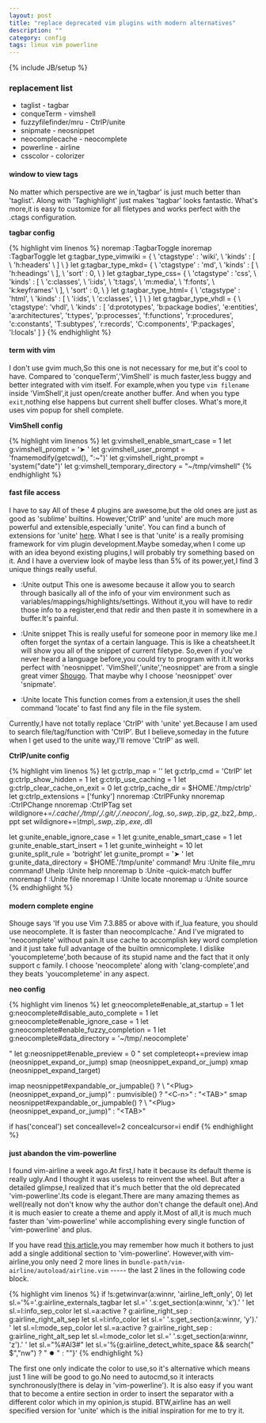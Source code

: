 ```yaml
---
layout: post
title: "replace deprecated vim plugins with modern alternatives"
description: ""
category: config
tags: linux vim powerline
---
```

{% include JB/setup %}

### replacement list

* taglist             - tagbar
* conqueTerm          - vimshell
* fuzzyfilefinder/mru - CtrlP/unite
* snipmate            - neosnippet
* neocomplecache      - neocomplete
* powerline           - airline
* csscolor            - colorizer

#### window to view tags

No matter which perspective are we in,'tagbar' is just much better than 'taglist'.
Along with 'Taghighlight' just makes 'tagbar' looks fantastic.
What's more,it is easy to customize for all filetypes and works perfect with the .ctags configuration.

**tagbar config**

{% highlight vim linenos %}
noremap <F1> :TagbarToggle<CR>
inoremap <F1> <ESC>:TagbarToggle<CR>
let g:tagbar_type_vimwiki = {
            \ 'ctagstype' : 'wiki',
            \ 'kinds'     : [
            \ 'h:headers'
            \ ]
            \ }
let g:tagbar_type_mkd= {
            \ 'ctagstype' : 'md',
            \ 'kinds' : [
            \ 'h:headings'
            \ ],
            \ 'sort' : 0,
            \ }
let g:tagbar_type_css= {
            \ 'ctagstype' : 'css',
            \ 'kinds' : [
            \ 'c:classes',
            \ 'i:ids',
            \ 't:tags',
            \ 'm:media',
            \ 'f:fonts',
            \ 'k:keyframes'
            \ ],
            \ 'sort' : 0,
            \ }
let g:tagbar_type_html= {
            \ 'ctagstype' : 'html',
            \ 'kinds'     : [
            \ 'i:ids',
            \ 'c:classes',
            \ ]
            \ }
let g:tagbar_type_vhdl = {
            \ 'ctagstype': 'vhdl',
            \ 'kinds' : [
            \'d:prototypes',
            \'b:package bodies',
            \'e:entities',
            \'a:architectures',
            \'t:types',
            \'p:processes',
            \'f:functions',
            \'r:procedures',
            \'c:constants',
            \'T:subtypes',
            \'r:records',
            \'C:components',
            \'P:packages',
            \'l:locals'
            \]
            \}
{% endhighlight %}

#### term with vim

I don't use gvim much,So this one is not necessary for me,but it's cool to have.
Compared to 'conqueTerm','VimShell' is much faster,less buggy and better integrated with vim itself.
For example,when you type `vim filename` inside 'VimShell',it just open/create another buffer.
And when you type `exit`,nothing else happens but current shell buffer closes.
What's more,it uses vim popup for shell complete.

**VimShell config**

{% highlight vim linenos %}
let g:vimshell_enable_smart_case   = 1
let g:vimshell_prompt              = '➤  '
let g:vimshell_user_prompt         = 'fnamemodify(getcwd(), ":~")'
let g:vimshell_right_prompt        = 'system("date")'
let g:vimshell_temporary_directory = "~/tmp/vimshell"
{% endhighlight %}

#### fast file access

I have to say All of these 4 plugins are awesome,but the old ones are just as good as 'sublime' builtins.
However,'CtrlP' and 'unite' are much more powerful and extensible,especially 'unite'.
You can find a bunch of extensions for 'unite' [here](https://github.com/Shougo/unite.vim/wiki/unite-plugins).
What I see is that 'unite' is a really promising framework for vim plugin development.Maybe someday,when I come up with
an idea beyond existing plugins,I will probably try something based on it.
And I have a overview look of maybe less than 5% of its power,yet,I find 3 unique things really useful.

* \:Unite output
    This one is awesome because it allow you to search through basically all of the info of your vim environment
     such as variables/mappings/highlights/settings.
    Without it,you will have to redir those info to a register,end that redir and then paste it in somewhere in a buffer.It's painful.

* \:Unite snippet
    This is really useful for someone poor in memory like me.I often forget the syntax of a certain language.
    This is like a cheatsheet.It will show you all of the snippet of current filetype.
    So,even if you've never heard a language before,you could try to program with it.It works perfect with 'neosnippet'.
    'VimShell','unite','neosnippet' are from a single great vimer [Shougo](http://vinarian.blogspot.com/).
    That maybe why I choose 'neosnippet' over 'snipmate'.

* \:Unite locate
    This function comes from a extension,it uses the shell command 'locate' to fast find any file in the file system.

Currently,I have not totally replace 'CtrlP' with 'unite' yet.Because I am used to search file/tag/function with 'CtrlP'.
But I believe,someday in the future when I get used to the unite way,I'll remove 'CtrlP' as well.

**CtrlP/unite config**

{% highlight vim linenos %}
let g:ctrlp_map                 = '<C-space>'
let g:ctrlp_cmd                 = 'CtrlP'
let g:ctrlp_show_hidden         = 1
let g:ctrlp_use_caching         = 1
let g:ctrlp_clear_cache_on_exit = 0
let g:ctrlp_cache_dir           = $HOME.'/tmp/ctrlp'
let g:ctrlp_extensions          = ['funky']
nnoremap <F5> :CtrlPFunky<CR>
nnoremap <F6> :CtrlPChange<CR>
nnoremap <F7> :CtrlPTag<CR>
set wildignore+=*/.cache/*,*/tmp/*,*/.git/*,*/.neocon/*,*.log,*.so,*.swp,*.zip,*.gz,*.bz2,*.bmp,*.ppt
set wildignore+=*\\tmp\\*,*.swp,*.zip,*.exe,*.dll

let g:unite_enable_ignore_case  = 1
let g:unite_enable_smart_case   = 1
let g:unite_enable_start_insert = 1
let g:unite_winheight           = 10
let g:unite_split_rule          = 'botright'
let g:unite_prompt              = '➤ '
let g:unite_data_directory      = $HOME.'/tmp/unite'
command!  Mru :Unite file_mru
command!  Uhelp :Unite help
nnoremap <leader><space>b :Unite -quick-match buffer<CR>
nnoremap <leader><space>f :Unite file<CR>
nnoremap <leader><space>l :Unite locate<CR>
nnoremap <leader><space>u :Unite source<CR>
{% endhighlight %}

#### modern complete engine

Shouge says 'If you use Vim 7.3.885 or above with if_lua feature, you should use neocomplete. It is faster than neocomplcache.'
And I've migrated to 'neocomplete' without pain.It use cache to accomplish key word completion and it just take full advantage of the builtin omnicomplete.
I dislike 'youcompleteme',both because of its stupid name and the fact that it only support c family.
I choose 'neocomplete' along with 'clang-complete',and they beats 'youcompleteme' in any aspect.

**neo config**

{% highlight vim linenos %}
let g:neocomplete#enable_at_startup       = 1
let g:neocomplete#disable_auto_complete   = 1
let g:neocomplete#enable_ignore_case      = 1
let g:neocomplete#enable_fuzzy_completion = 1
let g:neocomplete#data_directory          = '~/tmp/.neocomplete'

" let g:neosnippet#enable_preview = 0
" set completeopt+=preview
imap <C-k>     <Plug>(neosnippet_expand_or_jump)
smap <C-k>     <Plug>(neosnippet_expand_or_jump)
xmap <C-k>     <Plug>(neosnippet_expand_target)

imap <expr><TAB> neosnippet#expandable_or_jumpable() ?
            \ "\<Plug>(neosnippet_expand_or_jump)"
            \: pumvisible() ? "\<C-n>" : "\<TAB>"
smap <expr><TAB> neosnippet#expandable_or_jumpable() ?
            \ "\<Plug>(neosnippet_expand_or_jump)"
            \: "\<TAB>"

if has('conceal')
    set conceallevel=2 concealcursor=i
endif
{% endhighlight %}

#### just abandon the vim-powerline

I found vim-airline a week ago.At first,I hate it because its default theme is really ugly.And I thought it was useless to reinvent the wheel.
But after a detailed glimpse,I realized that it's much better that the old deprecated 'vim-powerline'.Its code is elegant.There are many amazing themes as well(really not don't know
 why the author don't change the default one).And it is much easier to create a theme and apply it.Most of all,it is much much faster than 'vim-powerline' while accomplishing every single function of 'vim-powerline' and plus.

If you have read [this article](/config/2013/07/25/trailing-whitespace-marker-segement-on-vim-powerline/),you may remember how much it bothers to just add a single additional section to 'vim-powerline'.
However,with vim-airline,you only need 2 more lines in `bundle-path/vim-airline/autoload/airline.vim` ----- the last 2 lines in the following code block.

{% highlight vim linenos %}
if !s:getwinvar(a:winnr, 'airline_left_only', 0)
let sl.='%='.g:airline_externals_tagbar
let sl.=' '.s:get_section(a:winnr, 'x').' '
let sl.=l:info_sep_color
let sl.=a:active ? g:airline_right_sep : g:airline_right_alt_sep
let sl.=l:info_color
let sl.=' '.s:get_section(a:winnr, 'y').' '
let sl.=l:mode_sep_color
let sl.=a:active ? g:airline_right_sep : g:airline_right_alt_sep
let sl.=l:mode_color
let sl.=' '.s:get_section(a:winnr, 'z').' '
let sl.="%#Al3#"
let sl.='%{g:airline_detect_white_space && search(" $","nw") ? " ✹ " : ""}'
{% endhighlight %}

The first one only indicate the color to use,so it's alternative which means just 1 line will be good to go.No need to autocmd,so it interacts synchronously(there is delay in 'vim-powerline').
It is also easy if you want that to become a entire section in order to insert the separator with a different color which in my opinion,is stupid.
BTW,airline has an well specified version for 'unite' which is the initial inspiration for me to try it.
